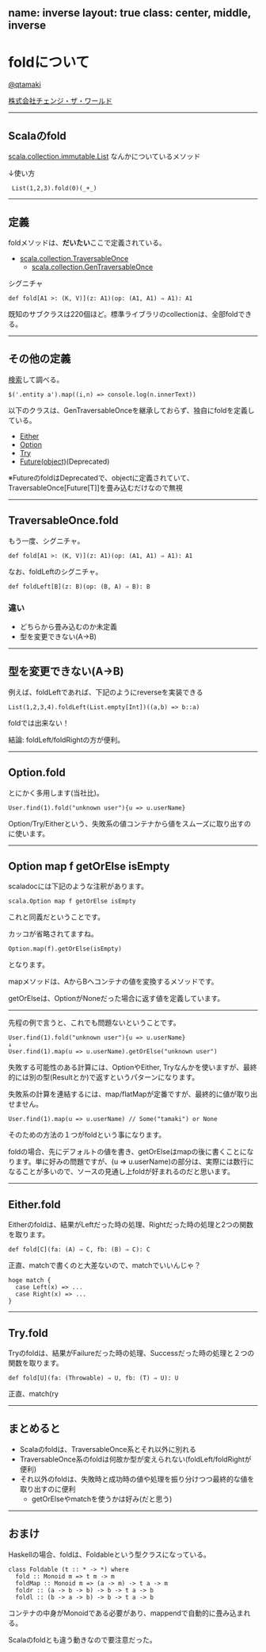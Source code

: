 name: inverse
layout: true
class: center, middle, inverse
---
# foldについて
[@qtamaki](https://twitter.com/qtamaki)

[株式会社チェンジ・ザ・ワールド](http://ctws.jp)

---
## Scalaのfold

[scala.collection.immutable.List](http://www.scala-lang.org/api/2.12.3/scala/collection/immutable/List.html) なんかについているメソッド

↓使い方

```
 List(1,2,3).fold(0)(_+_)
```
---
## 定義

foldメソッドは、**だいたい**ここで定義されている。

* [scala.collection.TraversableOnce](http://www.scala-lang.org/api/2.12.3/scala/collection/TraversableOnce.html)
  * [scala.collection.GenTraversableOnce](http://www.scala-lang.org/api/2.12.3/scala/collection/GenTraversableOnce.html)

シグニチャ

```
def fold[A1 >: (K, V)](z: A1)(op: (A1, A1) ⇒ A1): A1
```

既知のサブクラスは220個ほど。標準ライブラリのcollectionは、全部foldできる。

---
## その他の定義


[検索](http://www.scala-lang.org/api/2.12.3/scala/collection/GenTraversableOnce.html?search=fold)して調べる。

```
$('.entity a').map((i,n) => console.log(n.innerText))
```

以下のクラスは、GenTraversableOnceを継承しておらず、独自にfoldを定義している。

* [Either](http://www.scala-lang.org/api/2.12.3/scala/util/Either.html)
* [Option](http://www.scala-lang.org/api/2.12.3/scala/Option.html)
* [Try](http://www.scala-lang.org/api/2.12.3/scala/util/Try.html)
* [Future(object)](http://www.scala-lang.org/api/2.12.3/scala/concurrent/Future#.html)(Deprecated)

※FutureのfoldはDeprecatedで、objectに定義されていて、TraversableOnce[Future[T]]を畳み込むだけなので無視

---
## TraversableOnce.fold

もう一度、シグニチャ。

```
def fold[A1 >: (K, V)](z: A1)(op: (A1, A1) ⇒ A1): A1
```

なお、foldLeftのシグニチャ。

```
def foldLeft[B](z: B)(op: (B, A) ⇒ B): B
```

### 違い

* どちらから畳み込むのか未定義
* 型を変更できない(A->B)

---
## 型を変更できない(A->B)

例えば、foldLeftであれば、下記のようにreverseを実装できる

```
List(1,2,3,4).foldLeft(List.empty[Int])((a,b) => b::a)
```

foldでは出来ない！

結論: foldLeft/foldRightの方が便利。

---
## Option.fold

とにかく多用します(当社比)。

```
User.find(1).fold("unknown user"){u => u.userName}
```

Option/Try/Eitherという、失敗系の値コンテナから値をスムーズに取り出すのに使います。

---
## Option map f getOrElse isEmpty

scaladocには下記のような注釈があります。

```
scala.Option map f getOrElse isEmpty
```
これと同義だということです。

カッコが省略されてますね。

```
Option.map(f).getOrElse(isEmpty)
```

となります。

mapメソッドは、AからBへコンテナの値を変換するメソッドです。

getOrElseは、OptionがNoneだった場合に返す値を定義しています。

---
先程の例で言うと、これでも問題ないということです。

```
User.find(1).fold("unknown user"){u => u.userName}
↓
User.find(1).map(u => u.userName).getOrElse("unknown user")
```

失敗する可能性のある計算には、OptionやEither, Tryなんかを使いますが、最終的には別の型(Resultとか)で返すというパターンになります。

失敗系の計算を連結するには、map/flatMapが定番ですが、最終的に値が取り出せません。

```
User.find(1).map(u => u.userName) // Some("tamaki") or None
```

そのための方法の１つがfoldという事になります。

foldの場合、先にデフォルトの値を書き、getOrElseはmapの後に書くことになります。単に好みの問題ですが、(u => u.userName)の部分は、実際には数行になることが多いので、ソースの見通し上foldが好まれるのだと思います。

---
## Either.fold

Eitherのfoldは、結果がLeftだった時の処理、Rightだった時の処理と2つの関数を取ります。

```
def fold[C](fa: (A) ⇒ C, fb: (B) ⇒ C): C
```

正直、matchで書くのと大差ないので、matchでいいんじゃ？

```
hoge match {
  case Left(x) => ...
  case Right(x) => ...
}
```

---
## Try.fold

Tryのfoldは、結果がFailureだった時の処理、Successだった時の処理と２つの関数を取ります。

```
def fold[U](fa: (Throwable) ⇒ U, fb: (T) ⇒ U): U
```

正直、match(ry

---
## まとめると

* Scalaのfoldは、TraversableOnce系とそれ以外に別れる
* TraversableOnce系のfoldは何故か型が変えられない(foldLeft/foldRightが便利)
* それ以外のfoldは、失敗時と成功時の値や処理を振り分けつつ最終的な値を取り出すのに便利
  * getOrElseやmatchを使うかは好み(だと思う)

---
## おまけ

Haskellの場合、foldは、Foldableという型クラスになっている。

```
class Foldable (t :: * -> *) where
  fold :: Monoid m => t m -> m
  foldMap :: Monoid m => (a -> m) -> t a -> m
  foldr :: (a -> b -> b) -> b -> t a -> b
  foldl :: (b -> a -> b) -> b -> t a -> b
```

コンテナの中身がMonoidである必要があり、mappendで自動的に畳み込まれる。

Scalaのfoldとも違う動きなので要注意だった。
